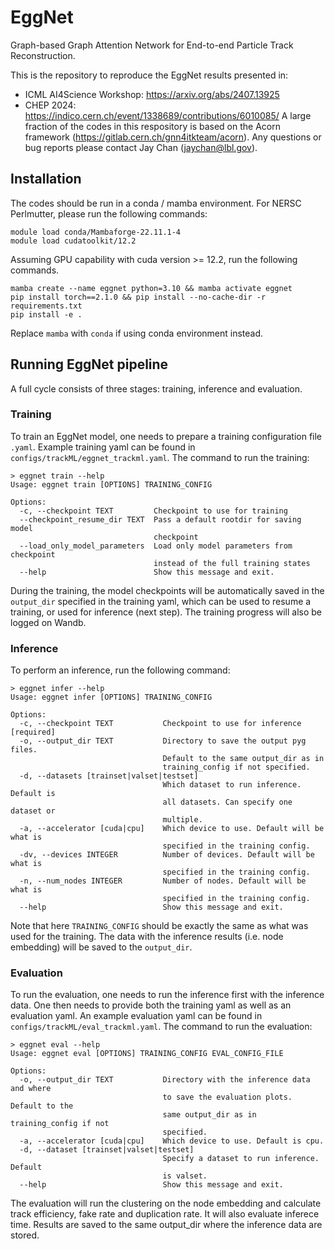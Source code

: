 # EggNet
Graph-based Graph Attention Network for End-to-end Particle Track Reconstruction.

This is the repository to reproduce the EggNet results presented in:
- ICML AI4Science Workshop: https://arxiv.org/abs/2407.13925
- CHEP 2024: https://indico.cern.ch/event/1338689/contributions/6010085/
A large fraction of the codes in this respository is based on the Acorn framework (https://gitlab.cern.ch/gnn4itkteam/acorn). Any questions or bug reports please contact Jay Chan (jaychan@lbl.gov).


## Installation
The codes should be run in a conda / mamba environment. For NERSC Perlmutter, please run the following commands:
```
module load conda/Mambaforge-22.11.1-4
module load cudatoolkit/12.2
```

Assuming GPU capability with cuda version >= 12.2, run the following commands.

```
mamba create --name eggnet python=3.10 && mamba activate eggnet
pip install torch==2.1.0 && pip install --no-cache-dir -r requirements.txt
pip install -e .
```

Replace `mamba` with `conda` if using conda environment instead.

## Running EggNet pipeline
A full cycle consists of three stages: training, inference and evaluation. 

### Training
To train an EggNet model, one needs to prepare a training configuration file `.yaml`. Example training yaml can be found in `configs/trackML/eggnet_trackml.yaml`. The command to run the training:

```
> eggnet train --help
Usage: eggnet train [OPTIONS] TRAINING_CONFIG

Options:
  -c, --checkpoint TEXT         Checkpoint to use for training
  --checkpoint_resume_dir TEXT  Pass a default rootdir for saving model
                                checkpoint
  --load_only_model_parameters  Load only model parameters from checkpoint
                                instead of the full training states
  --help                        Show this message and exit.
```

During the training, the model checkpoints will be automatically saved in the `output_dir` specified in the training yaml, which can be used to resume a training, or used for inference (next step). The training progress will also be logged on Wandb.

### Inference
To perform an inference, run the following command:

```
> eggnet infer --help
Usage: eggnet infer [OPTIONS] TRAINING_CONFIG

Options:
  -c, --checkpoint TEXT           Checkpoint to use for inference  [required]
  -o, --output_dir TEXT           Directory to save the output pyg files.
                                  Default to the same output_dir as in
                                  training_config if not specified.
  -d, --datasets [trainset|valset|testset]
                                  Which dataset to run inference. Default is
                                  all datasets. Can specify one dataset or
                                  multiple.
  -a, --accelerator [cuda|cpu]    Which device to use. Default will be what is
                                  specified in the training config.
  -dv, --devices INTEGER          Number of devices. Default will be what is
                                  specified in the training config.
  -n, --num_nodes INTEGER         Number of nodes. Default will be what is
                                  specified in the training config.
  --help                          Show this message and exit.
```
Note that here `TRAINING_CONFIG` should be exactly the same as what was used for the training. The data with the inference results (i.e. node embedding) will be saved to the `output_dir`.

### Evaluation
To run the evaluation, one needs to run the inference first with the inference data. One then needs to provide both the training yaml as well as an evaluation yaml. An example evaluation yaml can be found in `configs/trackML/eval_trackml.yaml`. The command to run the evaluation:

```
> eggnet eval --help
Usage: eggnet eval [OPTIONS] TRAINING_CONFIG EVAL_CONFIG_FILE

Options:
  -o, --output_dir TEXT           Directory with the inference data and where
                                  to save the evaluation plots. Default to the
                                  same output_dir as in training_config if not
                                  specified.
  -a, --accelerator [cuda|cpu]    Which device to use. Default is cpu.
  -d, --dataset [trainset|valset|testset]
                                  Specify a dataset to run inference. Default
                                  is valset.
  --help                          Show this message and exit.
```
The evaluation will run the clustering on the node embedding and calculate track efficiency, fake rate and duplication rate. It will also evaluate inferece time. Results are saved to the same output_dir where the inference data are stored.
